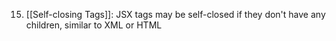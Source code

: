 15. [[Self-closing Tags]]: JSX tags may be self-closed if they don't have any children, similar to XML or HTML